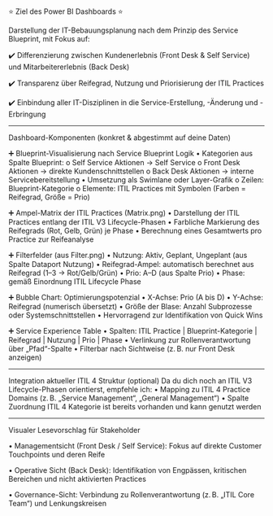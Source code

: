 ⭐ Ziel des Power BI Dashboards ⭐

Darstellung der IT-Bebauungsplanung nach dem Prinzip des Service Blueprint, mit Fokus auf:

✔️	Differenzierung zwischen Kundenerlebnis (Front Desk & Self Service) und Mitarbeitererlebnis (Back Desk)

✔️	Transparenz über Reifegrad, Nutzung und Priorisierung der ITIL Practices

✔️	Einbindung aller IT-Disziplinen in die Service-Erstellung, -Änderung und -Erbringung
________________________________________
Dashboard-Komponenten (konkret & abgestimmt auf deine Daten)

➕ Blueprint-Visualisierung nach Service Blueprint Logik
•	Kategorien aus Spalte Blueprint:
o	Self Service Aktionen → Self Service
o	Front Desk Aktionen → direkte Kundenschnittstellen
o	Back Desk Aktionen → interne Servicebereitstellung
•	Umsetzung als Swimlane oder Layer-Grafik
o	Zeilen: Blueprint-Kategorie
o	Elemente: ITIL Practices mit Symbolen (Farben = Reifegrad, Größe = Prio)

➕ Ampel-Matrix der ITIL Practices (Matrix.png)
•	Darstellung der ITIL Practices entlang der ITIL V3 Lifecycle-Phasen
•	Farbliche Markierung des Reifegrads (Rot, Gelb, Grün) je Phase
•	Berechnung eines Gesamtwerts pro Practice zur Reifeanalyse

➕ Filterfelder (aus Filter.png)
•	Nutzung: Aktiv, Geplant, Ungeplant (aus Spalte Dataport Nutzung)
•	Reifegrad-Ampel: automatisch berechnet aus Reifegrad (1–3 → Rot/Gelb/Grün)
•	Prio: A–D (aus Spalte Prio)
•	Phase: gemäß Einordnung ITIL Lifecycle Phase

➕ Bubble Chart: Optimierungspotenzial
•	X-Achse: Prio (A bis D)
•	Y-Achse: Reifegrad (numerisch übersetzt)
•	Größe der Blase: Anzahl Subprozesse oder Systemschnittstellen
•	Hervorragend zur Identifikation von Quick Wins

➕ Service Experience Table
•	Spalten: ITIL Practice | Blueprint-Kategorie | Reifegrad | Nutzung | Prio | Phase
•	Verlinkung zur Rollenverantwortung über „Pfad“-Spalte
•	Filterbar nach Sichtweise (z. B. nur Front Desk anzeigen)
________________________________________
Integration aktueller ITIL 4 Struktur (optional)
Da du dich noch an ITIL V3 Lifecycle-Phasen orientierst, empfehle ich:
•	Mapping zu ITIL 4 Practice Domains (z. B. „Service Management“, „General Management“)
•	Spalte Zuordnung ITIL 4 Kategorie ist bereits vorhanden und kann genutzt werden
________________________________________
Visualer Lesevorschlag für Stakeholder

•	Managementsicht (Front Desk / Self Service): Fokus auf direkte Customer Touchpoints und deren Reife

•	Operative Sicht (Back Desk): Identifikation von Engpässen, kritischen Bereichen und nicht aktivierten Practices

•	Governance-Sicht: Verbindung zu Rollenverantwortung (z. B. „ITIL Core Team“) und Lenkungskreisen
